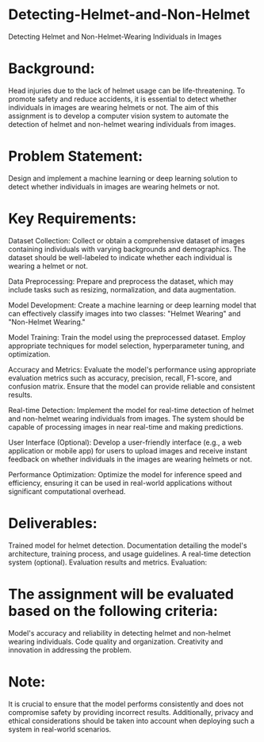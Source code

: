 # Detecting-Helmet-and-Non-Helmet
Detecting Helmet and Non-Helmet-Wearing Individuals in Images

# Background:
Head injuries due to the lack of helmet usage can be life-threatening. To promote safety and reduce accidents, it is essential to detect whether individuals in images are wearing helmets or not. The aim of this assignment is to develop a computer vision system to automate the detection of helmet and non-helmet wearing individuals from images.

# Problem Statement:
Design and implement a machine learning or deep learning solution to detect whether individuals in images are wearing helmets or not.

# Key Requirements:

Dataset Collection: Collect or obtain a comprehensive dataset of images containing individuals with varying backgrounds and demographics. The dataset should be well-labeled to indicate whether each individual is wearing a helmet or not.

Data Preprocessing: Prepare and preprocess the dataset, which may include tasks such as resizing, normalization, and data augmentation.

Model Development: Create a machine learning or deep learning model that can effectively classify images into two classes: "Helmet Wearing" and "Non-Helmet Wearing."

Model Training: Train the model using the preprocessed dataset. Employ appropriate techniques for model selection, hyperparameter tuning, and optimization.

Accuracy and Metrics: Evaluate the model's performance using appropriate evaluation metrics such as accuracy, precision, recall, F1-score, and confusion matrix. Ensure that the model can provide reliable and consistent results.

Real-time Detection: Implement the model for real-time detection of helmet and non-helmet wearing individuals from images. The system should be capable of processing images in near real-time and making predictions.

User Interface (Optional): Develop a user-friendly interface (e.g., a web application or mobile app) for users to upload images and receive instant feedback on whether individuals in the images are wearing helmets or not.

Performance Optimization: Optimize the model for inference speed and efficiency, ensuring it can be used in real-world applications without significant computational overhead.

# Deliverables:

Trained model for helmet detection.
Documentation detailing the model's architecture, training process, and usage guidelines.
A real-time detection system (optional).
Evaluation results and metrics.
Evaluation:

# The assignment will be evaluated based on the following criteria:

Model's accuracy and reliability in detecting helmet and non-helmet wearing individuals.
Code quality and organization.
Creativity and innovation in addressing the problem.

# Note:
It is crucial to ensure that the model performs consistently and does not compromise safety by providing incorrect results. Additionally, privacy and ethical considerations should be taken into account when deploying such a system in real-world scenarios.
